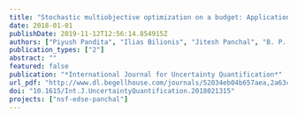 ```yaml
---
title: "Stochastic multiobjective optimization on a budget: Application to multipass wire drawing with quantified uncertainties"
date: 2018-01-01
publishDate: 2019-11-12T12:56:14.854915Z
authors: ["Piyush Pandita", "Ilias Bilionis", "Jitesh Panchal", "B. P. Gautham", "Amol Joshi", "Pramod Zagade"]
publication_types: ["2"]
abstract: ""
featured: false
publication: "*International Journal for Uncertainty Quantification*"
url_pdf: "http://www.dl.begellhouse.com/journals/52034eb04b657aea,2a63c994718e44bd,79dac56a2fbc871c.html"
doi: "10.1615/Int.J.UncertaintyQuantification.2018021315"
projects: ["nsf-edse-panchal"]
---
```

